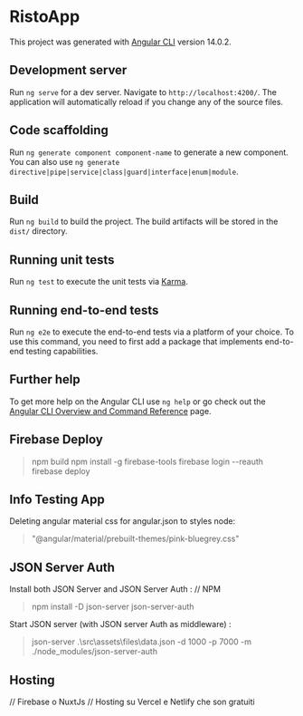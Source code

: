 # RistoApp

This project was generated with [Angular CLI](https://github.com/angular/angular-cli) version 14.0.2.

## Development server

Run `ng serve` for a dev server. Navigate to `http://localhost:4200/`. The application will automatically reload if you change any of the source files.

## Code scaffolding

Run `ng generate component component-name` to generate a new component. You can also use `ng generate directive|pipe|service|class|guard|interface|enum|module`.

## Build

Run `ng build` to build the project. The build artifacts will be stored in the `dist/` directory.

## Running unit tests

Run `ng test` to execute the unit tests via [Karma](https://karma-runner.github.io).

## Running end-to-end tests

Run `ng e2e` to execute the end-to-end tests via a platform of your choice. To use this command, you need to first add a package that implements end-to-end testing capabilities.

## Further help

To get more help on the Angular CLI use `ng help` or go check out the [Angular CLI Overview and Command Reference](https://angular.io/cli) page.

## Firebase Deploy

> npm build
> npm install -g firebase-tools
> firebase login --reauth
> firebase deploy

## Info Testing App

Deleting angular material css for angular.json to styles node:
> "@angular/material/prebuilt-themes/pink-bluegrey.css"

## JSON Server Auth

Install both JSON Server and JSON Server Auth :
// NPM
> npm install -D json-server json-server-auth

Start JSON server (with JSON server Auth as middleware) :
> json-server .\src\assets\files\data.json -d 1000 -p 7000 -m ./node_modules/json-server-auth

## Hosting
// Firebase o NuxtJs
// Hosting su Vercel e Netlify che son gratuiti